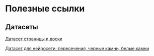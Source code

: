 # Полезные ссылки

## Датасеты

[Датасет страницы и доски](https://drive.google.com/drive/u/0/folders/105i7tuUYkfu9LKLg8nbpJs3O35kq6tvL)

[Датасет для нейросети: пересечения, черные камни, белые камни](https://drive.google.com/drive/folders/1C1A9UUpzUjHaiUTYO1wCVBQyXh6a6JdD)
